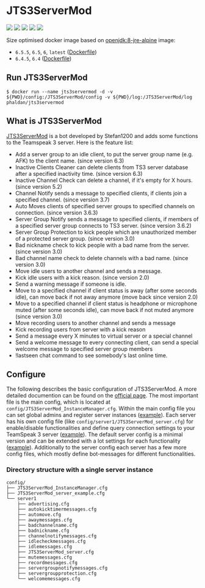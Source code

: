 # JTS3ServerMod

[![](https://images.microbadger.com/badges/version/phaldan/jts3servermod.svg)](https://microbadger.com/images/phaldan/jts3servermod) [![](https://images.microbadger.com/badges/image/phaldan/jts3servermod.svg)](https://microbadger.com/images/phaldan/jts3servermod) [![](https://img.shields.io/docker/stars/phaldan/jts3servermod.svg)](https://hub.docker.com/r/phaldan/jts3servermod/) [![](https://img.shields.io/docker/pulls/phaldan/jts3servermod.svg)](https://hub.docker.com/r/phaldan/jts3servermod/) [![](https://img.shields.io/docker/automated/phaldan/jts3servermod.svg)](https://hub.docker.com/r/phaldan/jts3servermod/)

Size optimised docker image based on [openjdk:8-jre-alpine](https://hub.docker.com/_/openjdk/) image:

* `6.5.5`, `6.5`, `6`, `latest` ([Dockerfile](https://github.com/phaldan/docker-JTS3ServerMod/blob/8bc5266bdf15c65f18e1421b38b6e42e9758e4ce/Dockerfile))
* `6.4.5`, `6.4` ([Dockerfile](https://github.com/phaldan/docker-JTS3ServerMod/blob/d854cd3cfa24b65b5dca2f05c17814e7888a3317/Dockerfile))

## Run JTS3ServerMod

```
$ docker run --name jts3servermod -d -v ${PWD}/config:/JTS3ServerMod/config -v ${PWD}/log:/JTS3ServerMod/log phaldan/jts3servermod
```

## What is JTS3ServerMod

[JTS3ServerMod](https://www.stefan1200.de/forum/index.php?topic=2.0) is a bot developed by Stefan1200 and adds some functions to the Teamspeak 3 server. Here is the feature list:

* Add a server group to an idle client, to put the server group name (e.g. AFK) to the client name. (since version 6.3)
* Inactive Clients Cleaner can delete clients from TS3 server database after a specified inactivity time. (since version 6.3)
* Inactive Channel Check can delete a channel, if it's empty for X hours. (since version 5.2)
* Channel Notify sends a message to specified clients, if clients join a specified channel. (since version 3.7)
* Auto Moves clients of specified server groups to specified channels on connection. (since version 3.6.3)
* Server Group Notify sends a message to specified clients, if members of a specified server group connects to TS3 server. (since version 3.6.2)
* Server Group Protection to kick people which are unauthorized member of a protected server group. (since version 3.0)
* Bad nickname check to kick people with a bad name from the server. (since version 3.0)
* Bad channel name check to delete channels with a bad name. (since version 3.0)
* Move idle users to another channel and sends a message.
* Kick idle users with a kick reason. (since version 2.0)
* Send a warning message if someone is idle.
* Move to a specified channel if client status is away (after some seconds idle), can move back if not away anymore (move back since version 2.0)
* Move to a specified channel if client status is headphone or microphone muted (after some seconds idle), can move back if not muted anymore (since version 3.0)
* Move recording users to another channel and sends a message
* Kick recording users from server with a kick reason
* Send a message every X minutes to virtual server or a special channel
* Send a welcome message to every connecting client, can send a special welcome message to specified server group members
* !lastseen chat command to see somebody's last online time.

## Configure

The following describes the basic configuration of JTS3ServerMod. A more detailed documention can be found on the [official page](https://www.stefan1200.de/forum/index.php?topic=2.0). 
The most important file is the main config, which is located at `config/JTS3ServerMod_InstanceManager.cfg`. Within the main config file you can set global admins and register server instances ([example](https://github.com/phaldan/docker-JTS3ServerMod/blob/master/config/JTS3ServerMod_InstanceManager.cfg)). 
Each server has his own config file (like `config/server1/JTS3ServerMod_server.cfg`) for enable/disable functionalities and define query connection settings to your TeamSpeak 3 server ([example](https://github.com/phaldan/docker-JTS3ServerMod/blob/master/config/server1/JTS3ServerMod_server.cfg)). The default server config is a minimal version and can be extended with a lot settings for each functionality ([example](https://github.com/phaldan/docker-JTS3ServerMod/blob/master/config/JTS3ServerMod_server_example.cfg)). Additionally to the server config each server has a few more config files, which mostly define bot-messages for different functionalities.

### Directory structure with a single server instance

```
config/
├── JTS3ServerMod_InstanceManager.cfg
├── JTS3ServerMod_server_example.cfg
└── server1
    ├── advertising.cfg
    ├── autokicktimermessages.cfg
    ├── automove.cfg
    ├── awaymessages.cfg
    ├── badchannelname.cfg
    ├── badnickname.cfg
    ├── channelnotifymessages.cfg
    ├── idlecheckmessages.cfg
    ├── idlemessages.cfg
    ├── JTS3ServerMod_server.cfg
    ├── mutemessages.cfg
    ├── recordmessages.cfg
    ├── servergroupnotifymessages.cfg
    ├── servergroupprotection.cfg
    └── welcomemessages.cfg
```
